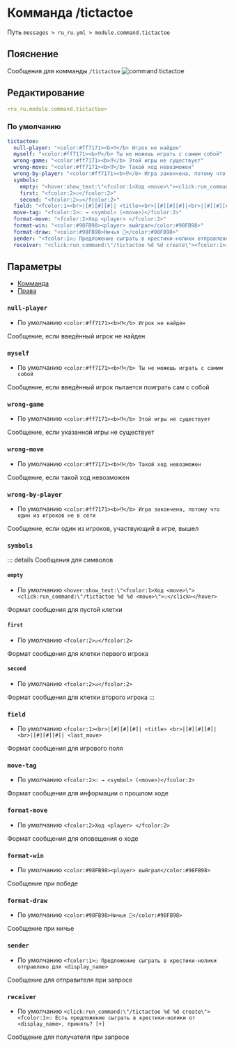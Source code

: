 # Комманда /tictactoe
Путь `messages > ru_ru.yml > module.command.tictactoe`

## Пояснение
Сообщения для комманды `/tictactoe`
![command tictactoe](/commandtictactoe.png)

## Редактирование
```yaml
<ru_ru.module.command.tictactoe>
```

### По умолчанию
```yaml
tictactoe:
  null-player: "<color:#ff7171><b>⁉</b> Игрок не найден"
  myself: "<color:#ff7171><b>⁉</b> Ты не можешь играть с самим собой"
  wrong-game: "<color:#ff7171><b>⁉</b> Этой игры не существует"
  wrong-move: "<color:#ff7171><b>⁉</b> Такой ход невозможен"
  wrong-by-player: "<color:#ff7171><b>⁉</b> Игра закончена, потому что один из игроков не в сети"
  symbols:
    empty: "<hover:show_text:\"<fcolor:1>Ход <move>\"><click:run_command:\"/tictactoe %d %d <move>\">☐</click></hover>"
    first: "<fcolor:2>☑</fcolor:2>"
    second: "<fcolor:2>☒</fcolor:2>"
  field: "<fcolor:1><br>|[#][#][#]| <title><br>|[#][#][#]|<br>|[#][#][#]| <last_move><br>"
  move-tag: "<fcolor:2>☐ → <symbol> (<move>)</fcolor:2>"
  format-move: "<fcolor:2>Ход <player> </fcolor:2>"
  format-win: "<color:#98FB98><player> выйграл</color:#98FB98>"
  format-draw: "<color:#98FB98>Ничья 👬</color:#98FB98>"
  sender: "<fcolor:1>☐ Предложение сыграть в крестики-нолики отправлено для <display_name>"
  receiver: "<click:run_command:\"/tictactoe %d %d create\"><fcolor:1>☐ Есть предложение сыграть в крестики-нолики от <display_name>, принять? [+]"
```

## Параметры

- [Комманда](/en/commands/module/command/tictactoe/)
- [Права](/en/permissions/module/command/tictactoe/)

### `null-player`
- По умолчанию `<color:#ff7171><b>⁉</b> Игрок не найден`

Сообщение, если введённый игрок не найден

### `myself`
- По умолчанию `<color:#ff7171><b>⁉</b> Ты не можешь играть с самим собой`

Сообщение, если введённый игрок пытается поиграть сам с собой

### `wrong-game`
- По умолчанию `<color:#ff7171><b>⁉</b> Этой игры не существует`

Сообщение, если указанной игры не существует

### `wrong-move`
- По умолчанию `<color:#ff7171><b>⁉</b> Такой ход невозможен`

Сообщение, если такой ход невозможен

### `wrong-by-player`
- По умолчанию `<color:#ff7171><b>⁉</b> Игра закончена, потому что один из игроков не в сети`

Сообщение, если один из игроков, участвующий в игре, вышел

### `symbols`

::: details Сообщения для символов
#### `empty`
- По умолчанию `<hover:show_text:\"<fcolor:1>Ход <move>\"><click:run_command:\"/tictactoe %d %d <move>\">☐</click></hover>`

Формат сообщения для пустой клетки

#### `first`
- По умолчанию `<fcolor:2>☑</fcolor:2>`

Формат сообщения для клетки первого игрока

#### `second`
- По умолчанию `<fcolor:2>☒</fcolor:2>`

Формат сообщения для клетки второго игрока
:::

### `field`
- По умолчанию `<fcolor:1><br>|[#][#][#]| <title> <br>|[#][#][#]| <br>|[#][#][#]| <last_move>`

Формат сообщения для игрового поля

### `move-tag`
- По умолчанию `<fcolor:2>☐ → <symbol> (<move>)</fcolor:2>`

Формат сообщения для информации о прошлом ходе

### `format-move`
- По умолчанию `<fcolor:2>Ход <player> </fcolor:2>`

Формат сообщения для оповещения о ходе

### `format-win`
- По умолчанию `<color:#98FB98><player> выйграл</color:#98FB98>`

Сообщение при победе

### `format-draw`
- По умолчанию `<color:#98FB98>Ничья 👬</color:#98FB98>`

Сообщение при ничье

### `sender`
- По умолчанию `<fcolor:1>☐ Предложение сыграть в крестики-нолики отправлено для <display_name>`

Сообщение для отправителя при запросе

### `receiver`
- По умолчанию `<click:run_command:\"/tictactoe %d %d create\"><fcolor:1>☐ Есть предложение сыграть в крестики-нолики от <display_name>, принять? [+]`

Сообщение для получателя при запросе

